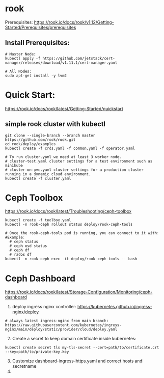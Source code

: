 # rook

Prerequisites:
https://rook.io/docs/rook/v1.12/Getting-Started/Prerequisites/prerequisites

## Install Prerequisites:

```
# Master Node:
kubectl apply -f https://github.com/jetstack/cert-manager/releases/download/v1.11.1/cert-manager.yaml
```
```
# All Nodes:
sudo apt-get install -y lvm2
```

# Quick Start:
https://rook.io/docs/rook/latest/Getting-Started/quickstart

## simple rook cluster with kubectl
```
git clone --single-branch --branch master https://github.com/rook/rook.git
cd rook/deploy/examples
kubectl create -f crds.yaml -f common.yaml -f operator.yaml

# To run cluster.yaml we need at least 3 worker node.
# cluster-test.yaml cluster settings for a test environment such as minikube
# cluster-on-pvc.yaml cluster settings for a production cluster running in a dynamic cloud environment.
kubectl create -f cluster.yaml
```

# Ceph Toolbox
https://rook.io/docs/rook/latest/Troubleshooting/ceph-toolbox

```
kubectl create -f toolbox.yaml
kubectl -n rook-ceph rollout status deploy/rook-ceph-tools

# Once the rook-ceph-tools pod is running, you can connect to it with:
#Example:
  # ceph status
  # ceph osd status
  # ceph df
  # rados df
kubectl -n rook-ceph exec -it deploy/rook-ceph-tools -- bash
```

# Ceph Dashboard
https://rook.io/docs/rook/latest/Storage-Configuration/Monitoring/ceph-dashboard

1. deploy ingress nginx controller:
https://kubernetes.github.io/ingress-nginx/deploy
```
# always latest ingress-nginx from main branch:
https://raw.githubusercontent.com/kubernetes/ingress-nginx/main/deploy/static/provider/cloud/deploy.yaml
```


2. Create a secret to keep domain certificate inside kubernetes:

```
kubectl create secret tls my-tls-secret --cert=path/to/certificate.crt --key=path/to/private-key.key
```

3. Customize dashboard-ingress-https.yaml and correct hosts and secretname
4. 

